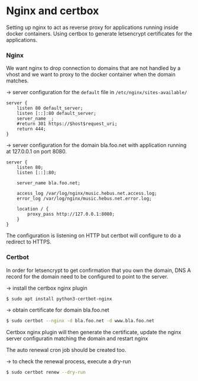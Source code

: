# Nginx and certbox

Setting up nginx to act as reverse proxy for applications running
inside docker containers.
Using certbox to generate letsencrypt certificates for the applications.

### Nginx

We want nginx to drop connection to domains that are not handled by a 
vhost and we want to proxy to the docker container when the domain matches.

-> server configuration for the `default` file in `/etc/nginx/sites-available/`

```
server {
    listen 80 default_server;
    listen [::]:80 default_server;
    server_name _;
    #return 301 https://$host$request_uri;
    return 444;
}
```

-> server configuration for the domain bla.foo.net with application running at 
127.0.0.1 on port 8080.

```
server {
    listen 80;
    listen [::]:80;

    server_name bla.foo.net;

    access_log /var/log/nginx/music.hebus.net.access.log;
    error_log /var/log/nginx/music.hebus.net.error.log;

    location / {
        proxy_pass http://127.0.0.1:8080;
    }
}
```

The configuration is listening on HTTP but certbot will configure to do a 
redirect to HTTPS.

### Certbot

In order for letsencrypt to get confirmation that you own the domain, DNS A record
for the domain need to be configured to point to the server.

-> install the certbox nginx plugin
```bash
$ sudo apt install python3-certbot-nginx
```

-> obtain certificate for domain bla.foo.net
```bash
$ sudo certbot --nginx -d bla.foo.net -d www.bla.foo.net
```

Certbox nginx plugin will then generate the certificate, update the nginx server
configuratin matching the domain and restart nginx

The auto renewal cron job should be created too.

-> to check the renewal process, execute a dry-run
```bash
$ sudo certbot renew --dry-run
```

